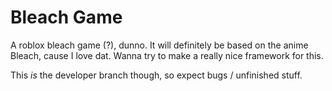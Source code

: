 # Bleach Game

A roblox bleach game (?), dunno. It will definitely be based on the anime Bleach, cause I love dat.
Wanna try to make a really nice framework for this.

This *is* the developer branch though, so expect bugs / unfinished stuff.